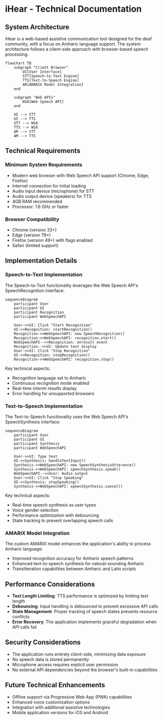 # iHear - Technical Documentation

## System Architecture

iHear is a web-based assistive communication tool designed for the deaf community, with a focus on Amharic language support. The system architecture follows a client-side approach with browser-based speech processing.

```mermaid
flowchart TB
    subgraph "Client Browser"
        UI[User Interface]
        STT[Speech-to-Text Engine]
        TTS[Text-to-Speech Engine]
        AM[AMARIX Model Integration]
    end
    
    subgraph "Web APIs"
        WSA[Web Speech API]
    end
    
    UI --> STT
    UI --> TTS
    STT --> WSA
    TTS --> WSA
    AM --> STT
    AM --> TTS
```

## Technical Requirements

### Minimum System Requirements
- Modern web browser with Web Speech API support (Chrome, Edge, Firefox)
- Internet connection for initial loading
- Audio input device (microphone) for STT
- Audio output device (speakers) for TTS
- 4GB RAM recommended
- Processor: 1.6 GHz or faster

### Browser Compatibility
- Chrome (version 33+)
- Edge (version 79+)
- Firefox (version 49+) with flags enabled
- Safari (limited support)

## Implementation Details

### Speech-to-Text Implementation

The Speech-to-Text functionality leverages the Web Speech API's SpeechRecognition interface:

```mermaid
sequenceDiagram
    participant User
    participant UI
    participant Recognition
    participant WebSpeechAPI
    
    User->>UI: Click "Start Recognition"
    UI->>Recognition: startRecognition()
    Recognition->>WebSpeechAPI: new SpeechRecognition()
    Recognition->>WebSpeechAPI: recognition.start()
    WebSpeechAPI-->>Recognition: onresult event
    Recognition-->>UI: Update text display
    User->>UI: Click "Stop Recognition"
    UI->>Recognition: stopRecognition()
    Recognition->>WebSpeechAPI: recognition.stop()
```

Key technical aspects:
- Recognition language set to Amharic
- Continuous recognition mode enabled
- Real-time interim results display
- Error handling for unsupported browsers

### Text-to-Speech Implementation

The Text-to-Speech functionality uses the Web Speech API's SpeechSynthesis interface:

```mermaid
sequenceDiagram
    participant User
    participant UI
    participant Synthesis
    participant WebSpeechAPI
    
    User->>UI: Type text
    UI->>Synthesis: handleTextInput()
    Synthesis->>WebSpeechAPI: new SpeechSynthesisUtterance()
    Synthesis->>WebSpeechAPI: speechSynthesis.speak()
    WebSpeechAPI-->>User: Audio output
    User->>UI: Click "Stop Speaking"
    UI->>Synthesis: stopSpeaking()
    Synthesis->>WebSpeechAPI: speechSynthesis.cancel()
```

Key technical aspects:
- Real-time speech synthesis as user types
- Voice gender selection
- Performance optimization with debouncing
- State tracking to prevent overlapping speech calls

### AMARIX Model Integration

The custom AMARIX model enhances the application's ability to process Amharic language:

- Improved recognition accuracy for Amharic speech patterns
- Enhanced text-to-speech synthesis for natural-sounding Amharic
- Transliteration capabilities between Amharic and Latin scripts

## Performance Considerations

- **Text Length Limiting**: TTS performance is optimized by limiting text length
- **Debouncing**: Input handling is debounced to prevent excessive API calls
- **State Management**: Proper tracking of speech states prevents resource conflicts
- **Error Recovery**: The application implements graceful degradation when API calls fail

## Security Considerations

- The application runs entirely client-side, minimizing data exposure
- No speech data is stored permanently
- Microphone access requires explicit user permission
- No external API dependencies beyond the browser's built-in capabilities

## Future Technical Enhancements

- Offline support via Progressive Web App (PWA) capabilities
- Enhanced voice customization options
- Integration with additional assistive technologies
- Mobile application versions for iOS and Android 